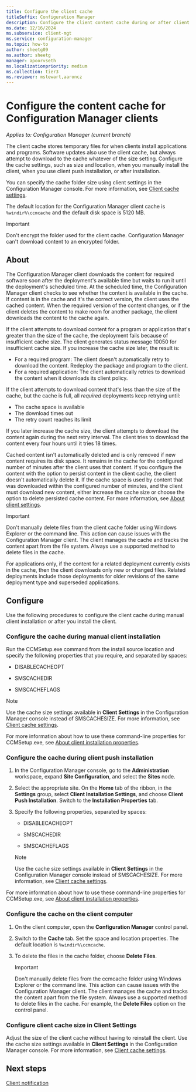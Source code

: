 ```yaml
---
title: Configure the client cache
titleSuffix: Configuration Manager
description: Configure the client content cache during or after client install.
ms.date: 12/16/2024
ms.subservice: client-mgt
ms.service: configuration-manager
ms.topic: how-to
author: sheetg09
ms.author: sheetg
manager: apoorvseth
ms.localizationpriority: medium
ms.collection: tier3
ms.reviewer: mstewart,aaroncz 
---
```


# Configure the content cache for Configuration Manager clients

*Applies to: Configuration Manager (current branch)*

The client cache stores temporary files for when clients install applications and programs. Software updates also use the client cache, but always attempt to download to the cache whatever of the size setting. Configure the cache settings, such as size and location, when you manually install the client, when you use client push installation, or after installation.

You can specify the cache folder size using client settings in the Configuration Manager console. For more information, see [Client cache settings](../deploy/about-client-settings.md#client-cache-settings).

The default location for the Configuration Manager client cache is `%windir%\ccmcache` and the default disk space is 5120 MB.

> [!IMPORTANT]  
> Don't encrypt the folder used for the client cache. Configuration Manager can't download content to an encrypted folder.

## About

The Configuration Manager client downloads the content for required software soon after the deployment's available time but waits to run it until the deployment's scheduled time. At the scheduled time, the Configuration Manager client checks to see whether the content is available in the cache. If content is in the cache and it's the correct version, the client uses the cached content. When the required version of the content changes, or if the client deletes the content to make room for another package, the client downloads the content to the cache again.

If the client attempts to download content for a program or application that's greater than the size of the cache, the deployment fails because of insufficient cache size. The client generates status message 10050 for insufficient cache size. If you increase the cache size later, the result is:

- For a required program: The client doesn't automatically retry to download the content. Redeploy the package and program to the client.
- For a required application: The client automatically retries to download the content when it downloads its client policy.

If the client attempts to download content that's less than the size of the cache, but the cache is full, all *required* deployments keep retrying until:

- The cache space is available
- The download times out
- The retry count reaches its limit

If you later increase the cache size, the client attempts to download the content again during the next retry interval. The client tries to download the content every four hours until it tries 18 times.

Cached content isn't automatically deleted and is only removed if new content requires its disk space. It remains in the cache for the configured number of minutes after the client uses that content. If you configure the content with the option to persist content in the client cache, the client doesn't automatically delete it. If the cache space is used by content that was downloaded within the configured number of minutes, and the client must download new content, either increase the cache size or choose the option to delete persisted cache content. For more information, see [About client settings](../deploy/about-client-settings.md#minimum-duration-before-cached-content-can-be-removed-minutes).

> [!IMPORTANT]
> Don't manually delete files from the client cache folder using Windows Explorer or the command line. This action can cause issues with the Configuration Manager client. The client manages the cache and tracks the content apart from the file system. Always use a supported method to delete files in the cache.<!-- 5788028 -->

For applications only, if the content for a related deployment currently exists in the cache, then the client downloads only new or changed files. Related deployments include those deployments for older revisions of the same deployment type and superseded applications.

## Configure

Use the following procedures to configure the client cache during manual client installation or after you install the client.

### Configure the cache during manual client installation

Run the CCMSetup.exe command from the install source location and specify the following properties that you require, and separated by spaces:

- DISABLECACHEOPT

- SMSCACHEDIR

- SMSCACHEFLAGS

> [!NOTE]
> Use the cache size settings available in **Client Settings** in the Configuration Manager console instead of SMSCACHESIZE. For more information, see [Client cache settings](../deploy/about-client-settings.md#client-cache-settings).

For more information about how to use these command-line properties for CCMSetup.exe, see [About client installation properties](../deploy/about-client-installation-properties.md).

### Configure the cache during client push installation

1. In the Configuration Manager console, go to the **Administration** workspace, expand **Site Configuration**, and select the **Sites** node.

1. Select the appropriate site. On the **Home** tab of the ribbon, in the **Settings** group, select **Client Installation Settings**, and choose **Client Push Installation**. Switch to the **Installation Properties** tab.

1. Specify the following properties, separated by spaces:

    - DISABLECACHEOPT

    - SMSCACHEDIR

    - SMSCACHEFLAGS

    > [!NOTE]
    > Use the cache size settings available in **Client Settings** in the Configuration Manager console instead of SMSCACHESIZE. For more information, see [Client cache settings](../deploy/about-client-settings.md#client-cache-settings).

For more information about how to use these command-line properties for CCMSetup.exe, see [About client installation properties](../deploy/about-client-installation-properties.md).

### Configure the cache on the client computer

1. On the client computer, open the **Configuration Manager** control panel.

1. Switch to the **Cache** tab. Set the space and location properties. The default location is `%windir%\ccmcache`.

1. To delete the files in the cache folder, choose **Delete Files**.

    > [!IMPORTANT]
    > Don't manually delete files from the ccmcache folder using Windows Explorer or the command line. This action can cause issues with the Configuration Manager client. The client manages the cache and tracks the content apart from the file system. Always use a supported method to delete files in the cache. For example, the **Delete Files** option on the control panel.<!-- 5788028 -->

### Configure client cache size in Client Settings

Adjust the size of the client cache without having to reinstall the client. Use the cache size settings available in **Client Settings** in the Configuration Manager console. For more information, see [Client cache settings](../deploy/about-client-settings.md#client-cache-settings).

## Next steps

[Client notification](client-notification.md)
